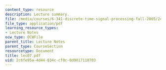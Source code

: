 ```yaml
---
content_type: resource
description: Lecture summary.
file: /media/courses/6-341-discrete-time-signal-processing-fall-2005/2c6fe95a4d44834ccf0c0d9017118703_lec07.pdf
file_type: application/pdf
learning_resource_types:
- Lecture Notes
ocw_type: OCWFile
parent_title: Lecture Notes
parent_type: CourseSection
resourcetype: Document
title: lec07.pdf
uid: 2c6fe95a-4d44-834c-cf0c-0d9017118703
---
```

